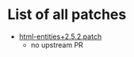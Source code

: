 # List of all patches

- [html-entities+2.5.2.patch](html-entities+2.5.2.patch)
    - no upstream PR
